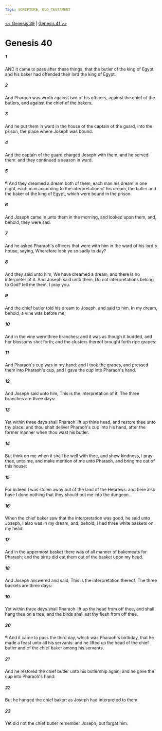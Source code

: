 ```yaml
---
Tags: SCRIPTURE, OLD_TESTAMENT
---
```


[<< Genesis 39](OLD_TESTAMENT/01_Genesis/Genesis_39.md) | [Genesis 41 >>](OLD_TESTAMENT/01_Genesis/Genesis_41.md)

# Genesis 40

##### 1

AND it came to pass after these things, that the butler of the king of Egypt and his baker had offended their lord the king of Egypt.

##### 2

And Pharaoh was wroth against two of his officers, against the chief of the butlers, and against the chief of the bakers.

##### 3

And he put them in ward in the house of the captain of the guard, into the prison, the place where Joseph was bound.

##### 4

And the captain of the guard charged Joseph with them, and he served them: and they continued a season in ward.

##### 5

¶ And they dreamed a dream both of them, each man his dream in one night, each man according to the interpretation of his dream, the butler and the baker of the king of Egypt, which were bound in the prison.

##### 6

And Joseph came in unto them in the morning, and looked upon them, and, behold, they were sad.

##### 7

And he asked Pharaoh's officers that were with him in the ward of his lord's house, saying, Wherefore look ye so sadly to day?

##### 8

And they said unto him, We have dreamed a dream, and there is no interpreter of it. And Joseph said unto them, Do not interpretations belong to God? tell me them, I pray you.

##### 9

And the chief butler told his dream to Joseph, and said to him, In my dream, behold, a vine was before me;

##### 10

And in the vine were three branches: and it was as though it budded, and her blossoms shot forth; and the clusters thereof brought forth ripe grapes:

##### 11

And Pharaoh's cup was in my hand: and I took the grapes, and pressed them into Pharaoh's cup, and I gave the cup into Pharaoh's hand.

##### 12

And Joseph said unto him, This is the interpretation of it: The three branches are three days:

##### 13

Yet within three days shall Pharaoh lift up thine head, and restore thee unto thy place: and thou shalt deliver Pharaoh's cup into his hand, after the former manner when thou wast his butler.

##### 14

But think on me when it shall be well with thee, and shew kindness, I pray thee, unto me, and make mention of me unto Pharaoh, and bring me out of this house:

##### 15

For indeed I was stolen away out of the land of the Hebrews: and here also have I done nothing that they should put me into the dungeon.

##### 16

When the chief baker saw that the interpretation was good, he said unto Joseph, I also was in my dream, and, behold, I had three white baskets on my head:

##### 17

And in the uppermost basket there was of all manner of bakemeats for Pharaoh; and the birds did eat them out of the basket upon my head.

##### 18

And Joseph answered and said, This is the interpretation thereof: The three baskets are three days:

##### 19

Yet within three days shall Pharaoh lift up thy head from off thee, and shall hang thee on a tree; and the birds shall eat thy flesh from off thee.

##### 20

¶ And it came to pass the third day, which was Pharaoh's birthday, that he made a feast unto all his servants: and he lifted up the head of the chief butler and of the chief baker among his servants.

##### 21

And he restored the chief butler unto his butlership again; and he gave the cup into Pharaoh's hand:

##### 22

But he hanged the chief baker: as Joseph had interpreted to them.

##### 23

Yet did not the chief butler remember Joseph, but forgat him.
